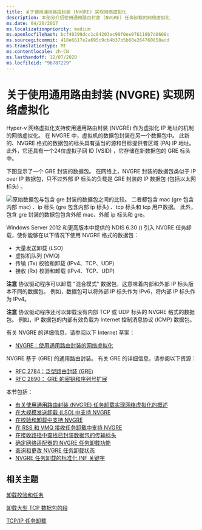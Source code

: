 ```yaml
---
title: 关于使用通用路由封装 (NVGRE) 实现网络虚拟化
description: 本部分介绍使用通用路由封装 (NVGRE) 任务卸载的网络虚拟化
ms.date: 04/20/2017
ms.localizationpriority: medium
ms.openlocfilehash: bcf40399dcc1c84203ec90f0ee076119b7d0608c
ms.sourcegitcommit: 418e6617e2a695c9cb4b37b5b60e264760858acd
ms.translationtype: MT
ms.contentlocale: zh-CN
ms.lasthandoff: 12/07/2020
ms.locfileid: "96787229"
---
```

# <a name="about-network-virtualization-using-generic-routing-encapsulation-nvgre"></a>关于使用通用路由封装 (NVGRE) 实现网络虚拟化

Hyper-v 网络虚拟化支持使用通用路由封装 (NVGRE) 作为虚拟化 IP 地址的机制的网络虚拟化。 在 NVGRE 中，虚拟机的数据包封装在另一个数据包中。 此新的、NVGRE 格式的数据包的标头具有适当的源和目标提供者区域 (PA) IP 地址。 此外，它还具有一个24位虚拟子网 ID (VSID) ，它存储在新数据包的 GRE 标头中。

下图显示了一个 GRE 封装的数据包。 在网络上，NVGRE 封装的数据包类似于 IP over IP 数据包，只不过外部 IP 标头的负载是 GRE 封装的 IP 数据包 (包括以太网标头) 。

![原始数据包与包含 gre 封装的数据包之间的比较。 二者都包含 mac (gre 包含内部 mac) 、ip 标头 (gre 包含内部 ip 标头) 、tcp 标头和 tcp 用户数据。 此外，包含 gre 封装的数据包包含外部 mac、外部 ip 标头和 gre。](images/nvgre.png)

Windows Server 2012 和更高版本中提供的 NDIS 6.30 () 引入 NVGRE 任务卸载，使你能够在以下情况下使用 NVGRE 格式的数据包：

- 大量发送卸载 (LSO)
- 虚拟机队列 (VMQ)
- 传输 (Tx) 校验和卸载 (IPv4、TCP、UDP) 
- 接收 (Rx) 校验和卸载 (IPv4、TCP、UDP) 

**注意**  协议驱动程序可以卸载 "混合模式" 数据包，这意味着内部和外部 IP 标头版本不同的数据包。 例如，数据包可以将外部 IP 标头作为 IPv6，将内部 IP 标头作为 IPv4。

**注意**  协议驱动程序还可以卸载没有内部 TCP 或 UDP 标头的 NVGRE 格式的数据包。 例如，IP 数据包的内部有效负载为 Internet 控制消息协议 (ICMP) 数据包。

有关 NVGRE 的详细信息，请参阅以下 Internet 草案：

- [NVGRE：使用通用路由封装的网络虚拟化](https://tools.ietf.org/html/rfc7637)

NVGRE 基于 (GRE) 的通用路由封装。 有关 GRE 的详细信息，请参阅以下资源：

- [RFC 2784：泛型路由封装 (GRE) ](https://tools.ietf.org/html/rfc2784)
- [RFC 2890： GRE 的密钥和序列号扩展](https://tools.ietf.org/html/rfc2890)

本节包括：

- [有关使用通用路由封装 (NVGRE) 任务卸载实现网络虚拟化的概述](overview-of-network-virtualization-using-generic-routing-encapsulation--nvgre--task-offload.md)
- [在大规模发送卸载 (LSO) 中支持 NVGRE](supporting-nvgre-in-large-send-offload--lso-.md)
- [在校验和卸载中支持 NVGRE](supporting-nvgre-in-checksum-offload.md)
- [在 RSS 和 VMQ 接收任务卸载中支持 NVGRE](supporting-nvgre-in-rss-and-vmq-receive-task-offloads.md)
- [在接收路径中查找已封装数据包的传输标头](locating-the-transport-header-for-encapsulaged-packets-in-the-receive-path.md)
- [确定网络适配器的 NVGRE 任务卸载功能](determining-the-nvgre-task-offload-capabilities-of-a-network-adapter.md)
- [查询和更改 NVGRE 任务卸载状态](querying-and-changing-nvgre-task-offload-state.md)
- [NVGRE 任务卸载的标准化 INF 关键字](standardized-inf-keywords-for-nvgre-task-offload.md)

## <a name="related-topics"></a>相关主题

[卸载校验和任务](offloading-checksum-tasks.md)

[卸载大型 TCP 数据包的段](offloading-the-segmentation-of-large-tcp-packets.md)

[TCP/IP 任务卸载](task-offload.md)
